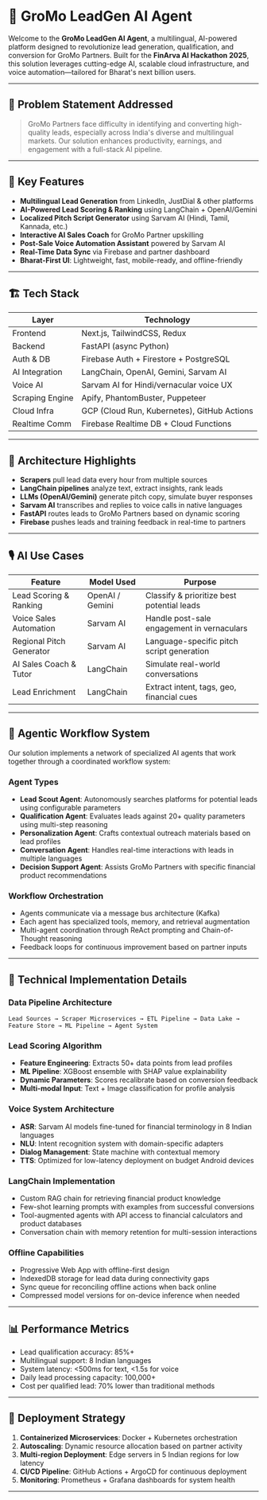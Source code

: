 # 🚀 GroMo LeadGen AI Agent

Welcome to the **GroMo LeadGen AI Agent**, a multilingual, AI-powered platform designed to revolutionize lead generation, qualification, and conversion for GroMo Partners. Built for the **FinArva AI Hackathon 2025**, this solution leverages cutting-edge AI, scalable cloud infrastructure, and voice automation—tailored for Bharat's next billion users.

---

## 📌 Problem Statement Addressed

> GroMo Partners face difficulty in identifying and converting high-quality leads, especially across India's diverse and multilingual markets. Our solution enhances productivity, earnings, and engagement with a full-stack AI pipeline.

---

## 🧠 Key Features

- **Multilingual Lead Generation** from LinkedIn, JustDial & other platforms
- **AI-Powered Lead Scoring & Ranking** using LangChain + OpenAI/Gemini
- **Localized Pitch Script Generator** using Sarvam AI (Hindi, Tamil, Kannada, etc.)
- **Interactive AI Sales Coach** for GroMo Partner upskilling
- **Post-Sale Voice Automation Assistant** powered by Sarvam AI
- **Real-Time Data Sync** via Firebase and partner dashboard
- **Bharat-First UI**: Lightweight, fast, mobile-ready, and offline-friendly

---

## 🏗️ Tech Stack

| Layer            | Technology                                     |
|------------------|------------------------------------------------|
| Frontend         | Next.js, TailwindCSS, Redux                    |
| Backend          | FastAPI (async Python)                         |
| Auth & DB        | Firebase Auth + Firestore + PostgreSQL         |
| AI Integration   | LangChain, OpenAI, Gemini, Sarvam AI           |
| Voice AI         | Sarvam AI for Hindi/vernacular voice UX        |
| Scraping Engine  | Apify, PhantomBuster, Puppeteer                |
| Cloud Infra      | GCP (Cloud Run, Kubernetes), GitHub Actions    |
| Realtime Comm    | Firebase Realtime DB + Cloud Functions         |

---

## 🧩 Architecture Highlights

- **Scrapers** pull lead data every hour from multiple sources
- **LangChain pipelines** analyze text, extract insights, rank leads
- **LLMs (OpenAI/Gemini)** generate pitch copy, simulate buyer responses
- **Sarvam AI** transcribes and replies to voice calls in native languages
- **FastAPI** routes leads to GroMo Partners based on dynamic scoring
- **Firebase** pushes leads and training feedback in real-time to partners

---

## 🎙️ AI Use Cases

| Feature                     | Model Used      | Purpose                                     |
|-----------------------------|-----------------|---------------------------------------------|
| Lead Scoring & Ranking      | OpenAI / Gemini | Classify & prioritize best potential leads  |
| Voice Sales Automation      | Sarvam AI       | Handle post-sale engagement in vernaculars  |
| Regional Pitch Generator    | Sarvam AI       | Language-specific pitch script generation   |
| AI Sales Coach & Tutor      | LangChain       | Simulate real-world conversations           |
| Lead Enrichment             | LangChain       | Extract intent, tags, geo, financial cues   |

---

## 🤖 Agentic Workflow System

Our solution implements a network of specialized AI agents that work together through a coordinated workflow system:

### Agent Types
- **Lead Scout Agent**: Autonomously searches platforms for potential leads using configurable parameters
- **Qualification Agent**: Evaluates leads against 20+ quality parameters using multi-step reasoning
- **Personalization Agent**: Crafts contextual outreach materials based on lead profiles
- **Conversation Agent**: Handles real-time interactions with leads in multiple languages
- **Decision Support Agent**: Assists GroMo Partners with specific financial product recommendations

### Workflow Orchestration
- Agents communicate via a message bus architecture (Kafka)
- Each agent has specialized tools, memory, and retrieval augmentation
- Multi-agent coordination through ReAct prompting and Chain-of-Thought reasoning
- Feedback loops for continuous improvement based on partner inputs

---

## 🔧 Technical Implementation Details

### Data Pipeline Architecture
```
Lead Sources → Scraper Microservices → ETL Pipeline → Data Lake → Feature Store → ML Pipeline → Agent System
```

### Lead Scoring Algorithm
- **Feature Engineering**: Extracts 50+ data points from lead profiles
- **ML Pipeline**: XGBoost ensemble with SHAP value explainability
- **Dynamic Parameters**: Scores recalibrate based on conversion feedback
- **Multi-modal Input**: Text + Image classification for profile analysis

### Voice System Architecture
- **ASR**: Sarvam AI models fine-tuned for financial terminology in 8 Indian languages
- **NLU**: Intent recognition system with domain-specific adapters
- **Dialog Management**: State machine with contextual memory
- **TTS**: Optimized for low-latency deployment on budget Android devices

### LangChain Implementation
- Custom RAG chain for retrieving financial product knowledge
- Few-shot learning prompts with examples from successful conversions
- Tool-augmented agents with API access to financial calculators and product databases
- Conversation chain with memory retention for multi-session interactions

### Offline Capabilities
- Progressive Web App with offline-first design
- IndexedDB storage for lead data during connectivity gaps
- Sync queue for reconciling offline actions when back online
- Compressed model versions for on-device inference when needed

---

## 📊 Performance Metrics

- Lead qualification accuracy: 85%+
- Multilingual support: 8 Indian languages
- System latency: <500ms for text, <1.5s for voice
- Daily lead processing capacity: 100,000+
- Cost per qualified lead: 70% lower than traditional methods

---

## 🚀 Deployment Strategy

1. **Containerized Microservices**: Docker + Kubernetes orchestration
2. **Autoscaling**: Dynamic resource allocation based on partner activity
3. **Multi-region Deployment**: Edge servers in 5 Indian regions for low latency
4. **CI/CD Pipeline**: GitHub Actions + ArgoCD for continuous deployment
5. **Monitoring**: Prometheus + Grafana dashboards for system health

---

